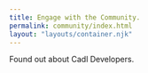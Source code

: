 ```yaml
---
title: Engage with the Community.
permalink: community/index.html
layout: "layouts/container.njk"
---
```


Found out about Cadl Developers.
